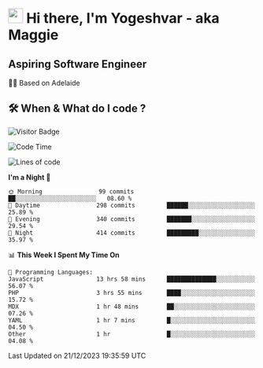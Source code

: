 <h1><img src="https://emojis.slackmojis.com/emojis/images/1531849430/4246/blob-sunglasses.gif?1531849430" width="30"/> Hi there, I'm Yogeshvar - aka Maggie</h1>

## Aspiring Software Engineer
🏂🏻  Based on Adelaide 

## 🛠 When & What do I code ?  

![Visitor Badge](https://visitor-badge.feriirawann.repl.co?username=yogeshvar&repo=yogeshvar&label=Visitors&style=plastic&color=%23457BFF&contentType=svg)

<!--START_SECTION:waka-->
![Code Time](http://img.shields.io/badge/Code%20Time-2%2C440%20hrs%206%20mins-blue)

![Lines of code](https://img.shields.io/badge/From%20Hello%20World%20I%27ve%20Written-4.0%20million%20lines%20of%20code-blue)

**I'm a Night 🦉** 

```text
🌞 Morning                99 commits          ██░░░░░░░░░░░░░░░░░░░░░░░   08.60 % 
🌆 Daytime                298 commits         ██████░░░░░░░░░░░░░░░░░░░   25.89 % 
🌃 Evening                340 commits         ███████░░░░░░░░░░░░░░░░░░   29.54 % 
🌙 Night                  414 commits         █████████░░░░░░░░░░░░░░░░   35.97 % 
```


📊 **This Week I Spent My Time On** 

```text
💬 Programming Languages: 
JavaScript               13 hrs 58 mins      ██████████████░░░░░░░░░░░   56.07 % 
PHP                      3 hrs 55 mins       ████░░░░░░░░░░░░░░░░░░░░░   15.72 % 
MDX                      1 hr 48 mins        ██░░░░░░░░░░░░░░░░░░░░░░░   07.26 % 
YAML                     1 hr 7 mins         █░░░░░░░░░░░░░░░░░░░░░░░░   04.50 % 
Other                    1 hr                █░░░░░░░░░░░░░░░░░░░░░░░░   04.08 % 
```


 Last Updated on 21/12/2023 19:35:59 UTC
<!--END_SECTION:waka-->
